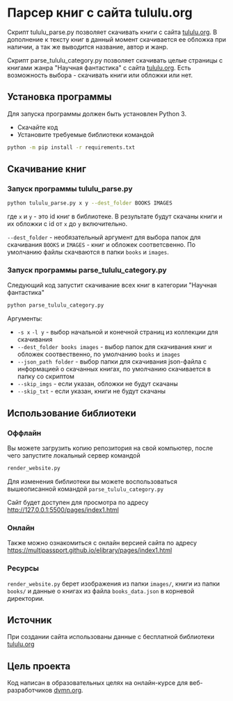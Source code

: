 # Парсер книг с сайта tululu.org

Cкрипт tululu_parse.py позволяет скачивать книги с сайта [tululu.org](https://tululu.org). В дополнение к тексту книг в данный момент скачивается ее обложка при наличии, а так же выводится название, автор и жанр.

Скрипт parse_tululu_category.py позволяет скачивать целые страницы с книгами жанра "Научная фантастика" с сайта [tululu.org](https://tululu.org). Есть возможность выбора - скачивать книги или обложки или нет.

## Установка программы

Для запуска программы должен быть установлен Python 3.

* Скачайте код
* Установите требуемые библиотеки командой

```bash
python -m pip install -r requirements.txt
```

## Скачивание книг

### Запуск программы tululu_parse.py

```bash
python tululu_parse.py x y --dest_folder BOOKS IMAGES
```

где `x` и `y` - это id книг в библиотеке. В результате будут скачаны книги и их обложки с id от `x` до `y` включительно.

`--dest_folder` - необязательный аргумент для выбора папок для скачивания `BOOKS` и `IMAGES` - книг и обложек соответсвенно. По умолчанию файлы скачваются в папки `books` и `images`.

### Запуск программы parse_tululu_category.py

Следующий код запустит скачивание всех книг в категории "Научная фантастика"

```bash
python parse_tululu_category.py
```

Аргументы:
* `-s x` `-l y` - выбор начальной и конечной страниц из коллекции для скачивания
* `--dest_folder books images` - выбор папок для скачивания книг и обложек соотвественно, по умолчанию `books` и `images`
* `--json_path folder` - выбор папки для скачивания json-файла с информацией о скачанных книгах, по умолчанию скачивается в папку со скриптом
* `--skip_imgs` - если указан, обложки не будут скачаны
* `--skip_txt` - если указан, книги не будут скачаны

## Использование библиотеки

### Оффлайн

Вы можете загрузить копию репозитория на свой компьютер, после чего запустите локальный сервер командой

```bash
render_website.py
```

Для изменения библиотеки вы можете воспользоваться вышеописанной командой `parse_tululu_category.py`

Сайт будет доступен для просмотра по адресу http://127.0.0.1:5500/pages/index1.html

### Онлайн

Также можно ознакомиться с онлайн версией сайта по адресу https://multipassport.github.io/elibrary/pages/index1.html

### Ресурсы

`render_website.py` берет изображения из папки `images/`, книги из папки `books/` и данные о книгах из файла `books_data.json` в корневой директории.

## Источник

При создании сайта использованы данные с бесплатной библиотеки [tululu.org](https://tululu.org/)

## Цель проекта

Код написан в образовательных целях на онлайн-курсе для веб-разработчиков [dvmn.org](https://dvmn.org/).
